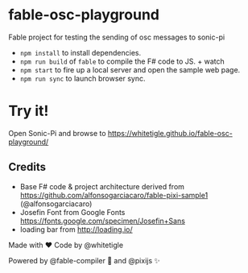 # fable-osc-playground
Fable project for testing the sending of osc messages to sonic-pi 

- `npm install` to install dependencies.
- `npm run build` of `fable` to compile the F# code to JS. + watch
- `npm start` to fire up a local server and open the sample web page.
- `npm run sync` to launch browser sync.

# Try it!
Open Sonic-Pi and browse to https://whitetigle.github.io/fable-osc-playground/

## Credits
- Base F# code & project architecture derived from https://github.com/alfonsogarciacaro/fable-pixi-sample1 (@alfonsogarciacaro)
- Josefin Font from Google Fonts https://fonts.google.com/specimen/Josefin+Sans
- loading bar from http://loading.io/

Made with :heart: Code by @whitetigle 

Powered by @fable-compiler :rocket: and @pixijs :sparkles:
